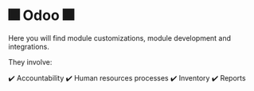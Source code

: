 # :fireworks: Odoo :fireworks:

Here you will find module customizations, module development and integrations. 

They involve:

:heavy_check_mark: Accountability 
:heavy_check_mark: Human resources processes
:heavy_check_mark: Inventory
:heavy_check_mark: Reports

